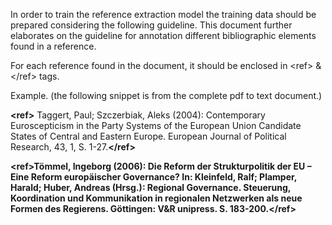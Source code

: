 In order to train the reference extraction model the training data should be prepared considering the following guideline.
This document further elaborates on the guideline for annotation different bibliographic elements found in a reference.

For each reference found in the document, it should be enclosed in  &lt;ref&gt; &amp; &lt;/ref&gt; tags.

Example. (the following snippet is from the complete pdf to text document.)

**&lt;ref&gt;** Taggert, Paul; Szczerbiak, Aleks (2004): Contemporary Euroscepticism in the Party Systems of the European Union Candidate States of Central and Eastern Europe. European Journal of Political Research, 43, 1, S. 1-27.**&lt;/ref&gt;**


**&lt;ref&gt;**Tömmel, Ingeborg (2006): Die Reform der Strukturpolitik der EU – Eine Reform europäischer	Governance? In: Kleinfeld, Ralf; Plamper, Harald; Huber, Andreas (Hrsg.): Regional Governance. Steuerung, Koordination und Kommunikation in regionalen Netzwerken als neue Formen des Regierens. Göttingen: V&R unipress. S. 183-200.**&lt;/ref&gt;**
